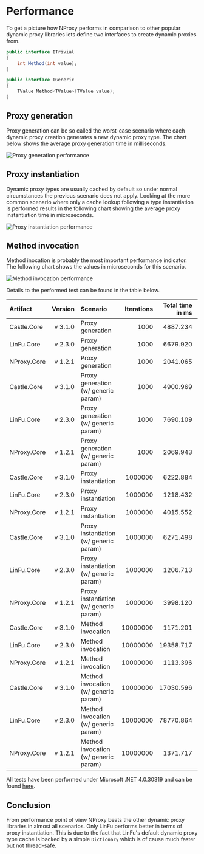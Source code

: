 ﻿# Performance

To get a picture how NProxy performs in comparison to other popular dynamic proxy libraries lets
define two interfaces to create dynamic proxies from.

```csharp
public interface ITrivial
{
    int Method(int value);
}

public interface IGeneric
{
    TValue Method<TValue>(TValue value);
}
```

## Proxy generation

Proxy generation can be so called the worst-case scenario where each dynamic proxy creation
generates a new dynamic proxy type. The chart below shows the average proxy generation time in
milliseconds.

![Proxy generation performance](https://raw.github.com/mtamme/NProxy/master/Documentation/ProxyGeneration.png "Proxy generation performance")

## Proxy instantiation

Dynamic proxy types are usually cached by default so under normal circumstances the previous scenario does not apply.
Looking at the more common scenario where only a cache lookup following a type instantiation is performed results
in the following chart showing the average proxy instantiation time in microseconds.

![Proxy instantiation performance](https://raw.github.com/mtamme/NProxy/master/Documentation/ProxyInstantiation.png "Proxy instantiation performance")

## Method invocation

Method inocation is probably the most important performance indicator. The following chart shows
the values in microseconds for this scenario.

![Method invocation performance](https://raw.github.com/mtamme/NProxy/master/Documentation/MethodInvocation.png "Method invocation performance")

Details to the performed test can be found in the table below.

| Artifact  | Version | Scenario                             | Iterations | Total time in ms | Average time in µs |
|:----------|--------:|:-------------------------------------|-----------:|-----------------:|-------------------:|
|Castle.Core|  v 3.1.0|Proxy generation                      |        1000|          4887.234|            4887.234|
|LinFu.Core |  v 2.3.0|Proxy generation                      |        1000|          6679.920|            6679.920|
|NProxy.Core|  v 1.2.1|Proxy generation                      |        1000|          2041.065|            2041.065|
|Castle.Core|  v 3.1.0|Proxy generation (w/ generic param)   |        1000|          4900.969|            4900.969|
|LinFu.Core |  v 2.3.0|Proxy generation (w/ generic param)   |        1000|          7690.109|            7690.109|
|NProxy.Core|  v 1.2.1|Proxy generation (w/ generic param)   |        1000|          2069.943|            2069.943|
|Castle.Core|  v 3.1.0|Proxy instantiation                   |     1000000|          6222.884|               6.223|
|LinFu.Core |  v 2.3.0|Proxy instantiation                   |     1000000|          1218.432|               1.218|
|NProxy.Core|  v 1.2.1|Proxy instantiation                   |     1000000|          4015.552|               4.016|
|Castle.Core|  v 3.1.0|Proxy instantiation (w/ generic param)|     1000000|          6271.498|               6.271|
|LinFu.Core |  v 2.3.0|Proxy instantiation (w/ generic param)|     1000000|          1206.713|               1.207|
|NProxy.Core|  v 1.2.1|Proxy instantiation (w/ generic param)|     1000000|          3998.120|               3.998|
|Castle.Core|  v 3.1.0|Method invocation                     |    10000000|          1171.201|               0.117|
|LinFu.Core |  v 2.3.0|Method invocation                     |    10000000|         19358.717|               1.936|
|NProxy.Core|  v 1.2.1|Method invocation                     |    10000000|          1113.396|               0.111|
|Castle.Core|  v 3.1.0|Method invocation (w/ generic param)  |    10000000|         17030.596|               1.703|
|LinFu.Core |  v 2.3.0|Method invocation (w/ generic param)  |    10000000|         78770.864|               7.877|
|NProxy.Core|  v 1.2.1|Method invocation (w/ generic param)  |    10000000|          1371.717|               0.137|

All tests have been performed under Microsoft .NET 4.0.30319 and can be found [here](https://github.com/mtamme/NProxy/tree/master/Source/Test/NProxy.Core.Test/Performance).

## Conclusion

From performance point of view NProxy beats the other dynamic proxy libraries in almost all scenarios. Only LinFu performs better
in terms of proxy instantiation. This is due to the fact that LinFu's default dynamic proxy type cache is backed by a simple `Dictionary`
which is of cause much faster but not thread-safe.
